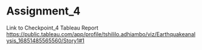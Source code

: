 # Assignment_4
Link to Checkpoint_4 Tableau Report
https://public.tableau.com/app/profile/tshililo.adhiambo/viz/Earthquakeanalysis_16851485565560/Story1#1
